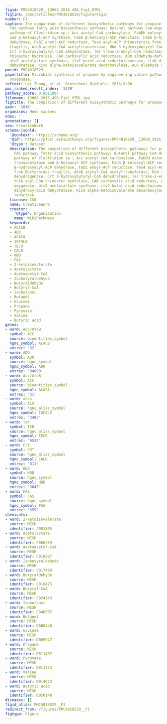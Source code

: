 ```yaml
---
figid: PMC4818529__13068_2016_496_Fig1_HTML
figlink: /pmc/articles/PMC4818529/figure/Fig1/
number: F1
caption: The comparison of different biosynthetic pathways for propane production.
  FAS pathway fatty acid biosynthesis pathway; Butanol pathway CoA-dependent butanol
  pathway of Clostridium sp.; Acc acetyl-CoA carboxylase, FabDH malonyl-CoA-ACP transacetylase
  and β-ketoacyl-ACP synthase, FabG β-ketoacyl-ACP reductase, FabA β-hydroxyacyl-ACP
  dehydrase, FabI enoyl-ACP reductase, Tes4 acyl-ACP thioesterase from Bacteroides
  fragilis, AtoB acetyl-CoA acetyltransferase, Hbd 3-hydroxybutyryl-CoA dehydrogenase,
  Crt 3-hydroxybutyryl-CoA dehydratase, Ter trans-2-enoyl-CoA reductase, YciA acyl-CoA
  thioester hydrolase, CAR carboxylic acid reductase, ADO aldehyde-deformylating oxygenase,
  alsS acetolactate synthase, ilvC ketol-acid reductoisomerase, ilvD dihydroxy-acid
  dehydratase, Kivd alpha-ketoisovalerate decarboxylase, ALR aldehyde reductase
pmcid: PMC4818529
papertitle: Microbial synthesis of propane by engineering valine pathway and aldehyde-deformylating
  oxygenase.
reftext: Lei Zhang, et al. Biotechnol Biofuels. 2016;9:80.
pmc_ranked_result_index: '3339'
pathway_score: 0.8811997
filename: 13068_2016_496_Fig1_HTML.jpg
figtitle: The comparison of different biosynthetic pathways for propane production
year: '2016'
organisms: Homo sapiens
ndex: ''
annotations: []
seo: CreativeWork
schema-jsonld:
  '@context': https://schema.org/
  '@id': https://pfocr.wikipathways.org/figures/PMC4818529__13068_2016_496_Fig1_HTML.html
  '@type': Dataset
  description: The comparison of different biosynthetic pathways for propane production.
    FAS pathway fatty acid biosynthesis pathway; Butanol pathway CoA-dependent butanol
    pathway of Clostridium sp.; Acc acetyl-CoA carboxylase, FabDH malonyl-CoA-ACP
    transacetylase and β-ketoacyl-ACP synthase, FabG β-ketoacyl-ACP reductase, FabA
    β-hydroxyacyl-ACP dehydrase, FabI enoyl-ACP reductase, Tes4 acyl-ACP thioesterase
    from Bacteroides fragilis, AtoB acetyl-CoA acetyltransferase, Hbd 3-hydroxybutyryl-CoA
    dehydrogenase, Crt 3-hydroxybutyryl-CoA dehydratase, Ter trans-2-enoyl-CoA reductase,
    YciA acyl-CoA thioester hydrolase, CAR carboxylic acid reductase, ADO aldehyde-deformylating
    oxygenase, alsS acetolactate synthase, ilvC ketol-acid reductoisomerase, ilvD
    dihydroxy-acid dehydratase, Kivd alpha-ketoisovalerate decarboxylase, ALR aldehyde
    reductase
  license: CC0
  name: CreativeWork
  creator:
    '@type': Organization
    name: WikiPathways
  keywords:
  - ACACB
  - ADO
  - ACACA
  - IGFALS
  - TECR
  - CALR
  - HBD
  - FAS
  - 2-ketoisovalerate
  - Acetolactate
  - Acetoacetyl-CoA
  - Isobutyraldehyde
  - Butyraldehyde
  - Butyryl-CoA
  - Isobutanol
  - Butanol
  - Glucose
  - Propane
  - Pyruvate
  - Valine
  - Butyric acid
genes:
- word: Acc/AtoB
  symbol: ACC
  source: bioentities_symbol
  hgnc_symbol: ACACB
  entrez: '32'
- word: ADO
  symbol: ADO
  source: hgnc_symbol
  hgnc_symbol: ADO
  entrez: '84890'
- word: Acc/AtoB
  symbol: ACC
  source: bioentities_symbol
  hgnc_symbol: ACACA
  entrez: '31'
- word: alss
  symbol: ALS
  source: hgnc_alias_symbol
  hgnc_symbol: IGFALS
  entrez: '3483'
- word: Ter
  symbol: TER
  source: hgnc_alias_symbol
  hgnc_symbol: TECR
  entrez: '9524'
- word: Crt
  symbol: CRT
  source: hgnc_alias_symbol
  hgnc_symbol: CALR
  entrez: '811'
- word: Hbd
  symbol: HBD
  source: hgnc_symbol
  hgnc_symbol: HBD
  entrez: '3045'
- word: FAS
  symbol: FAS
  source: hgnc_symbol
  hgnc_symbol: FAS
  entrez: '355'
chemicals:
- word: 2-ketoisovalerate
  source: MESH
  identifier: C001505
- word: Acetolactate
  source: MESH
  identifier: C006359
- word: Acetoacetyl-CoA
  source: MESH
  identifier: C010667
- word: Isobutyraldehyde
  source: MESH
  identifier: C017439
- word: Butyraldehyde
  source: MESH
  identifier: C018475
- word: Butyryl-CoA
  source: MESH
  identifier: C024343
- word: Isobutanol
  source: MESH
  identifier: C040507
- word: Butanol
  source: MESH
  identifier: D000440
- word: Glucose
  source: MESH
  identifier: D005947
- word: Propane
  source: MESH
  identifier: D011407
- word: Pyruvate
  source: MESH
  identifier: D011773
- word: Valine
  source: MESH
  identifier: D014633
- word: Butyric acid
  source: MESH
  identifier: D020148
diseases: []
figid_alias: PMC4818529__F1
redirect_from: /figures/PMC4818529__F1
figtype: Figure
---
```

